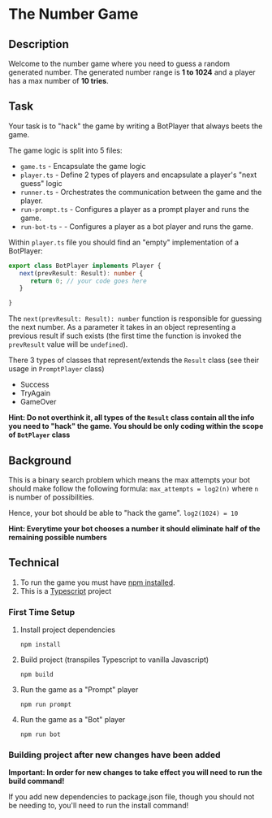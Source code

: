 # The Number Game

## Description 
Welcome to the number game where you need to guess a random generated number. 
The generated number range is **1 to 1024** and a player has a max number of **10 tries**.

## Task
Your task is to "hack" the game by writing a BotPlayer that always beets the game. 

The game logic is split into 5 files:
- `game.ts` - Encapsulate the game logic
- `player.ts` - Define 2 types of players and encapsulate a player's "next guess" logic 
- `runner.ts` - Orchestrates the communication between the game and the player.
- `run-prompt.ts` - Configures a player as a prompt player and runs the game.
- `run-bot-ts` - - Configures a player as a bot player and runs the game.

Within `player.ts` file you should find an "empty" implementation of a BotPlayer:
```typescript
export class BotPlayer implements Player {
   next(prevResult: Result): number {
      return 0; // your code goes here
   }

}
```

The `next(prevResult: Result): number` function is responsible for guessing the next number.
As a parameter it takes in an object representing a previous result if such exists 
(the first time the function is invoked the `prevResult` value will be `undefined`).

There 3 types of classes that represent/extends the `Result` class (see their usage in `PromptPlayer` class)
- Success
- TryAgain
- GameOver

**Hint: Do not overthink it, all types of the `Result` class contain all the info you need to "hack" the game.
You should be only coding within the scope of `BotPlayer` class**

## Background
This is a binary search problem which means the max attempts your bot should make follow the following formula:
`max_attempts = log2(n)` where `n` is number of possibilities.

Hence, your bot should be able to "hack the game". `log2(1024) = 10`


**Hint: Everytime your bot chooses a number it should eliminate half of the remaining possible numbers**

## Technical
1. To run the game you must have [npm installed](https://docs.npmjs.com/downloading-and-installing-node-js-and-npm#using-a-node-installer-to-install-nodejs-and-npm).
2. This is a [Typescript](https://www.typescriptlang.org/) project

### First Time Setup

1. Install project dependencies
    ```shell
    npm install
    ```

2. Build project (transpiles Typescript to vanilla Javascript)
    ```shell
    npm build
    ```

3. Run the game as a "Prompt" player 
    ```shell
    npm run prompt
    ```

4. Run the game as a "Bot" player
    ```shell
    npm run bot
    ```
   
### Building project after new changes have been added
**Important: In order for new changes to take effect you will need to run the build command!**

If you add new dependencies to package.json file, though you should not be needing to, 
you'll need to run the install command!
